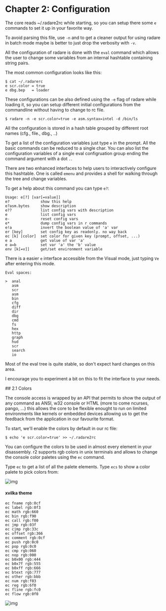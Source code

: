 # Chapter 2: Configuration

The core reads ~/.radare2rc while starting, so you can setup there some `e` commands to set it up in your favorite way.

To avoid parsing this file, use `-n` and to get a cleaner output for using radare in batch mode maybe is better to just drop the verbosity with `-v`.

All the configuration of radare is done with the `eval` command which allows the user to change some variables from an internal hashtable containing string pairs.

The most common configuration looks like this:

    $ cat ~/.radarerc
    e scr.color = true
    e dbg.bep   = loader
    
    
These configurations can be also defined using the `-e` flag of radare while loading it, so you can setup different initial configurations from the commandline without having to change to rc file.

    $ radare -n -e scr.color=true -e asm.syntax=intel -d /bin/ls
    
All the configuration is stored in a hash table grouped by different root names (cfg., file., dbg., ..)

To get a list of the configuration variables just type `e` in the prompt. All the basic commands can be reduced to a single char. You can also list the configuration variables of a single eval configruation group ending the command argument with a dot `.`.

There are two enhanced interfaces to help users to interactively configure this hashtable. One is called `emenu` and provides a shell for walking through the tree and change variables.

To get a help about this command you can type `e?`:

    Usage: e[?] [var[=value]]
    e?              show this help
    e?asm.bytes     show description
    e??             list config vars with description
    e               list config vars
    e-              reset config vars
    e*              dump config vars in r commands
    e!a             invert the boolean value of 'a' var
    er [key]        set config key as readonly. no way back
    ec [k] [color]  set color for given key (prompt, offset, ...)
    e a             get value of var 'a'
    e a=b           set var 'a' the 'b' value
    env [k[=v]]     get/set environment variable

       
There is a easier `e` interface accessible from the Visual mode, just typing `Ve` after entering this mode.

    Eval spaces:                                                                   
    
    >  anal                                                                        
       asm                                                                         
       scr                                                                         
       asm                                                                         
       bin                                                                         
       cfg                                                                         
       diff                                                                        
       dir                                                                         
       dbg                                                                         
       cmd                                                                         
       fs                                                                          
       hex                                                                         
       http                                                                        
       graph                                                                       
       hud                                                                         
       scr                                                                         
       search                                                                      
       io                                                                          
   


Most of the eval tree is quite stable, so don't expect hard changes on this area.

I encourage you to experiment a bit on this to fit the interface to your needs.


## 2.1 Colors

The console access is wrapped by an API that permits to show the output of any command as ANSI, w32 console or HTML (more to come ncurses, pango, ...) this allows the core to be flexible enought to run on limited environments like kernels or embedded devices allowing us to get the feedback from the application in our favourite format.

To start, we'll enable the colors by default in our rc file:

    $ echo 'e scr.color=true' >> ~/.radare2rc
You can configure the colors to be used in almost every element in your disassembly.
r2 supports rgb colors in unix terminals and allows to change the console color paletes using the `ec` command.

Type `ec` to get a list of all the palete elements.
Type `ecs` to show a color palete to pick colors from:

![img](http://lolcathost.org/b/r2pal.png)

#### xvilka theme


    ec fname rgb:0cf
    ec label rgb:0f3
    ec math rgb:660
    ec bin rgb:f90
    ec call rgb:f00
    ec jmp rgb:03f
    ec cjmp rgb:33c
    ec offset rgb:366
    ec comment rgb:0cf
    ec push rgb:0c0
    ec pop rgb:0c0
    ec cmp rgb:060
    ec nop rgb:000
    ec b0x00 rgb:444
    ec b0x7f rgb:555
    ec b0xff rgb:666
    ec btext rgb:777
    ec other rgb:bbb
    ec num rgb:f03
    ec reg rgb:6f0
    ec fline rgb:fc0
    ec flow rgb:0f0

![img](http://xvilka.me/r2-rainbow.png)
